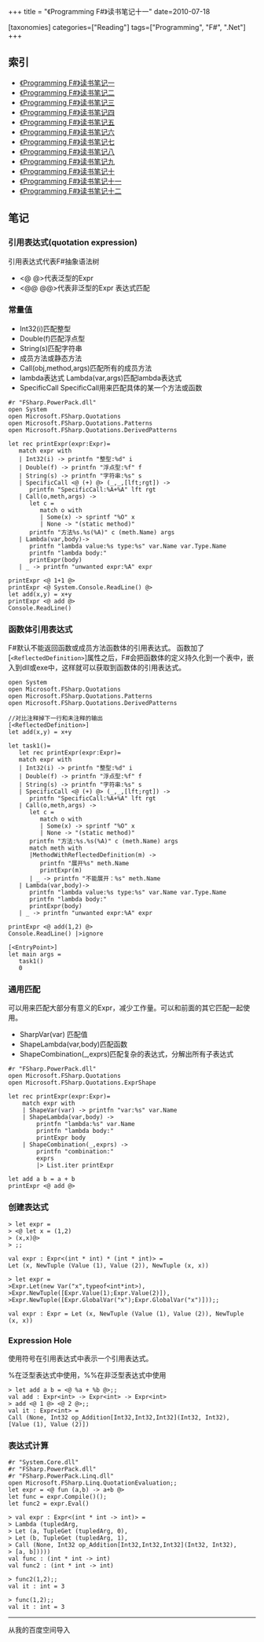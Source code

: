 +++
title = "《Programming F#》读书笔记十一"
date=2010-07-18

[taxonomies]
categories=["Reading"]
tags=["Programming", "F#", ".Net"]
+++
## 索引
- [《Programming F#》读书笔记一](@/blog/life/reading/programming-fsharp/programming-fsharp-1.md)
- [《Programming F#》读书笔记二](@/blog/life/reading/programming-fsharp/programming-fsharp-2.md)
- [《Programming F#》读书笔记三](@/blog/life/reading/programming-fsharp/programming-fsharp-3.md)
- [《Programming F#》读书笔记四](@/blog/life/reading/programming-fsharp/programming-fsharp-4.md)
- [《Programming F#》读书笔记五](@/blog/life/reading/programming-fsharp/programming-fsharp-5.md)
- [《Programming F#》读书笔记六](@/blog/life/reading/programming-fsharp/programming-fsharp-6.md)
- [《Programming F#》读书笔记七](@/blog/life/reading/programming-fsharp/programming-fsharp-7.md)
- [《Programming F#》读书笔记八](@/blog/life/reading/programming-fsharp/programming-fsharp-8.md)
- [《Programming F#》读书笔记九](@/blog/life/reading/programming-fsharp/programming-fsharp-9.md)
- [《Programming F#》读书笔记十](@/blog/life/reading/programming-fsharp/programming-fsharp-10.md)
- [《Programming F#》读书笔记十一](@/blog/life/reading/programming-fsharp/programming-fsharp-11.md)
- [《Programming F#》读书笔记十二](@/blog/life/reading/programming-fsharp/programming-fsharp-12.md)

## 笔记
### 引用表达式(quotation expression)


引用表达式代表F#抽象语法树
- <@ @>代表泛型的Expr
- <@@ @@>代表非泛型的Expr
表达式匹配


### 常量值
- Int32(i)匹配整型
- Double(f)匹配浮点型
- String(s)匹配字符串
- 成员方法或静态方法
- Call(obj,method,args)匹配所有的成员方法
- lambda表达式
Lambda(var,args)匹配lambda表达式
- SpecificCall
SpecificCall用来匹配具体的某一个方法或函数

```f#
#r "FSharp.PowerPack.dll"
open System
open Microsoft.FSharp.Quotations
open Microsoft.FSharp.Quotations.Patterns
open Microsoft.FSharp.Quotations.DerivedPatterns

let rec printExpr(expr:Expr)=
   match expr with
   | Int32(i) -> printfn "整型:%d" i
   | Double(f) -> printfn "浮点型:%f" f
   | String(s) -> printfn "字符串:%s" s
   | SpecificCall <@ (+) @> (_,_,[lft;rgt]) ->
      printfn "SpecificCall:%A+%A" lft rgt
   | Call(o,meth,args) ->
      let c =
         match o with
         | Some(x) -> sprintf "%O" x
         | None -> "(static method)"
      printfn "方法%s.%s(%A)" c (meth.Name) args
   | Lambda(var,body)->
      printfn "lambda value:%s type:%s" var.Name var.Type.Name
      printfn "lambda body:"
      printExpr(body)
   | _ -> printfn "unwanted expr:%A" expr

printExpr <@ 1+1 @>
printExpr <@ System.Console.ReadLine() @>
let add(x,y) = x+y
printExpr <@ add @>
Console.ReadLine()
```
 
### 函数体引用表达式


F#默认不能返回函数或成员方法函数体的引用表达式。
函数加了[`<ReflectedDefinition>`]属性之后，F#会把函数体的定义持久化到一个表中，嵌入到dll或exe中，这样就可以获取到函数体的引用表达式。
```f#
open System
open Microsoft.FSharp.Quotations
open Microsoft.FSharp.Quotations.Patterns
open Microsoft.FSharp.Quotations.DerivedPatterns

//对比注释掉下一行和未注释的输出
[<ReflectedDefinition>]
let add(x,y) = x+y

let task1()=
   let rec printExpr(expr:Expr)=
   match expr with
   | Int32(i) -> printfn "整型:%d" i
   | Double(f) -> printfn "浮点型:%f" f
   | String(s) -> printfn "字符串:%s" s
   | SpecificCall <@ (+) @> (_,_,[lft;rgt]) ->
      printfn "SpecificCall:%A+%A" lft rgt
   | Call(o,meth,args) ->
      let c =
         match o with
         | Some(x) -> sprintf "%O" x
         | None -> "(static method)"
      printfn "方法:%s.%s(%A)" c (meth.Name) args
      match meth with
      |MethodWithReflectedDefinition(m) ->
         printfn "展开%s" meth.Name
         printExpr(m)
      | _ -> printfn "不能展开：%s" meth.Name
   | Lambda(var,body)->
      printfn "lambda value:%s type:%s" var.Name var.Type.Name
      printfn "lambda body:"
      printExpr(body)
   | _ -> printfn "unwanted expr:%A" expr

printExpr <@ add(1,2) @>
Console.ReadLine() |>ignore

[<EntryPoint>]
let main args =
   task1()
   0
```
 
### 通用匹配

可以用来匹配大部分有意义的Expr，减少工作量。可以和前面的其它匹配一起使用。

- SharpVar(var) 匹配值
- ShapeLambda(var,body)匹配函数
- ShapeCombination(_,exprs)匹配复杂的表达式，分解出所有子表达式

```f# 
#r "FSharp.PowerPack.dll"
open Microsoft.FSharp.Quotations
open Microsoft.FSharp.Quotations.ExprShape

let rec printExpr(expr:Expr)=
    match expr with
    | ShapeVar(var) -> printfn "var:%s" var.Name
    | ShapeLambda(var,body) ->
        printfn "lambda:%s" var.Name
        printfn "lambda body:"
        printExpr body
    | ShapeCombination(_,exprs) ->
        printfn "combination:"
        exprs
        |> List.iter printExpr

let add a b = a + b
printExpr <@ add @>
```

### 创建表达式
```
> let expr =
> <@ let x = (1,2)
> (x,x)@>
> ;;

val expr : Expr<(int * int) * (int * int)> =
Let (x, NewTuple (Value (1), Value (2)), NewTuple (x, x))

> let expr =
>Expr.Let(new Var("x",typeof<int*int>),
>Expr.NewTuple([Expr.Value(1);Expr.Value(2)]),
>Expr.NewTuple([Expr.GlobalVar("x");Expr.GlobalVar("x")]));;

val expr : Expr = Let (x, NewTuple (Value (1), Value (2)), NewTuple (x, x))
```
 
### Expression Hole

使用符号在引用表达式中表示一个引用表达式。

%在泛型表达式中使用，%%在非泛型表达式中使用

```
> let add a b = <@ %a + %b @>;;
val add : Expr<int> -> Expr<int> -> Expr<int>
> add <@ 1 @> <@ 2 @>;;
val it : Expr<int> =
Call (None, Int32 op_Addition[Int32,Int32,Int32](Int32, Int32),
[Value (1), Value (2)])
```
 

### 表达式计算
```f#
#r "System.Core.dll"
#r "FSharp.PowerPack.dll"
#r "FSharp.PowerPack.Linq.dll"
open Microsoft.FSharp.Linq.QuotationEvaluation;;
let expr = <@ fun (a,b) -> a+b @>
let func = expr.Compile()();
let func2 = expr.Eval()
```

```
> val expr : Expr<(int * int -> int)> =
> Lambda (tupledArg,
> Let (a, TupleGet (tupledArg, 0),
> Let (b, TupleGet (tupledArg, 1),
> Call (None, Int32 op_Addition[Int32,Int32,Int32](Int32, Int32),
> [a, b]))))
val func : (int * int -> int)
val func2 : (int * int -> int)

> func2(1,2);;
val it : int = 3

> func(1,2);;
val it : int = 3
```

---
从我的百度空间导入